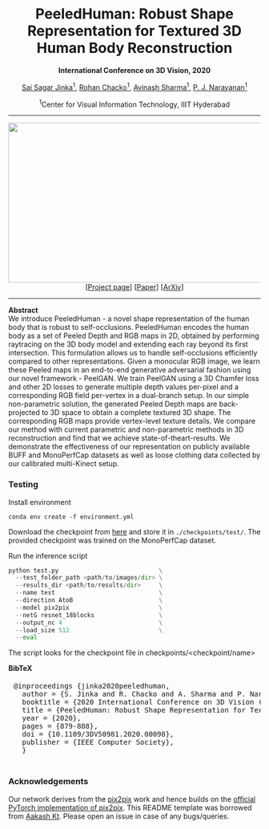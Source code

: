 <h1 align="center">PeeledHuman: Robust Shape Representation for Textured 3D Human Body Reconstruction</h1>
<p align="center"><b>International Conference on 3D Vision, 2020</b></p>
<div align="center">
  <span>
    <a href="https://scholar.google.com/citations?user=NtfzxawAAAAJ">Sai Sagar Jinka<sup>1</sup></a>,
    <a href="https://scholar.google.com/citations?user=qYdxs0wAAAAJ">Rohan Chacko<sup>1</sup></a>,
    <a href="https://scholar.google.com/citations?user=4ladtC0AAAAJ">Avinash Sharma<sup>1</sup></a>,
    <a href="https://scholar.google.co.in/citations?user=3HKjt_IAAAAJ">P. J. Narayanan<sup>1</sup></a>
  </span>
</div>
<p align="center"><sup>1</sup>Center for Visual Information Technology, IIIT Hyderabad</p>
<hr>
<img src="https://rohanchacko.github.io/images/motivation.jpg" width="900px" height="319px">
<div align="center">
  <span>
    [<a href="http://cvit.iiit.ac.in/research/projects/cvit-projects/peeledhuman-robust-shape-representation-for-textured-3d-human-body-reconstruction">Project page</a>]
    [<a href="https://ieeexplore.ieee.org/document/9320367">Paper</a>]
    [<a href="https://arxiv.org/abs/2002.06664">ArXiv</a>]
  </span>
</div>
<hr>
<p><b>Abstract</b><br>
  We introduce PeeledHuman - a novel shape representation of the human body that is robust to self-occlusions. PeeledHuman encodes the human body as a set of Peeled Depth and RGB maps in 2D, obtained by performing raytracing on the 3D body model and extending each ray beyond its first intersection. This formulation allows us to handle self-occlusions efficiently compared to other representations. Given a monocular RGB image, we learn these Peeled maps in an end-to-end generative adversarial fashion using our novel framework - PeelGAN. We train PeelGAN using a 3D Chamfer loss and other 2D losses to generate multiple depth values per-pixel and a corresponding RGB field per-vertex in a dual-branch setup. In our simple non-parametric solution, the generated Peeled Depth maps are back-projected to 3D space to obtain a complete textured 3D shape. The corresponding RGB maps provide vertex-level texture details. We compare our method with current parametric and non-parametric methods in 3D reconstruction and find that we achieve state-of-theart-results. We demonstrate the effectiveness of our representation on publicly available BUFF and MonoPerfCap datasets as well as loose clothing data collected by our calibrated multi-Kinect setup.
</p>

### Testing

Install environment
```
conda env create -f environment.yml
```
Download the checkpoint from [here](https://drive.google.com/file/d/1aqXJ8C3O8XMqKOMNy5ag6fv38VG-a3jg/view?usp=sharing) and store it in `./checkpoints/test/`. The provided checkpoint was trained on the MonoPerfCap dataset.

Run the inference script
```python
python test.py                            \
  --test_folder_path <path/to/images/dir> \
  --results_dir <path/to/results/dir>     \
  --name test                             \
  --direction AtoB                        \
  --model pix2pix                         \
  --netG resnet_18blocks                  \
  --output_nc 4                           \
  --load_size 512                         \
  --eval
```

The script looks for the checkpoint file in checkpoints/<checkpoint/name>

<p><b>BibTeX</b><br>
  <pre class="bg-light" style="padding: 5px 10.5px;">@inproceedings {jinka2020peeledhuman,
  author = {S. Jinka and R. Chacko and A. Sharma and P. Narayanan},
  booktitle = {2020 International Conference on 3D Vision (3DV)},
  title = {PeeledHuman: Robust Shape Representation for Textured 3D Human Body Reconstruction},
  year = {2020},
  pages = {879-888},
  doi = {10.1109/3DV50981.2020.00098},
  publisher = {IEEE Computer Society},
  }
  </pre>
</p>

### Acknowledgements
Our network derives from the [pix2pix](https://phillipi.github.io/pix2pix/) work and hence builds on the [official PyTorch implementation of pix2pix](https://github.com/junyanz/pytorch-CycleGAN-and-pix2pix/). This README template was borrowed from [Aakash Kt](https://github.com/AakashKT). Please open an issue in case of any bugs/queries.
